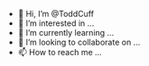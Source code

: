 - 👋 Hi, I’m @ToddCuff
- 👀 I’m interested in ...
- 🌱 I’m currently learning ...
- 💞️ I’m looking to collaborate on ...
- 📫 How to reach me ...

<!---
ToddCuff/ToddCuff is a ✨ special ✨ repository because its `README.md` (this file) appears on your GitHub profile.
You can click the Preview link to take a look at your changes.
--->
